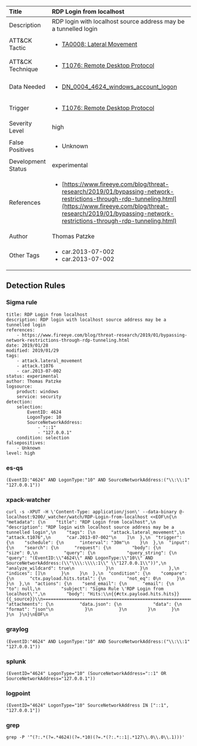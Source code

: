 | Title                | RDP Login from localhost                                                                                                                                                 |
|:---------------------|:------------------------------------------------------------------------------------------------------------------------------------------------------------|
| Description          | RDP login with localhost source address may be a tunnelled login                                                                                                                                           |
| ATT&amp;CK Tactic    | <ul><li>[TA0008: Lateral Movement](https://attack.mitre.org/tactics/TA0008)</li></ul>  |
| ATT&amp;CK Technique | <ul><li>[T1076: Remote Desktop Protocol](https://attack.mitre.org/techniques/T1076)</li></ul>                             |
| Data Needed          | <ul><li>[DN_0004_4624_windows_account_logon](../Data_Needed/DN_0004_4624_windows_account_logon.md)</li></ul>                                                         |
| Trigger              | <ul><li>[T1076: Remote Desktop Protocol](../Triggers/T1076.md)</li></ul>  |
| Severity Level       | high                                                                                                                                                 |
| False Positives      | <ul><li>Unknown</li></ul>                                                                  |
| Development Status   | experimental                                                                                                                                                |
| References           | <ul><li>[https://www.fireeye.com/blog/threat-research/2019/01/bypassing-network-restrictions-through-rdp-tunneling.html](https://www.fireeye.com/blog/threat-research/2019/01/bypassing-network-restrictions-through-rdp-tunneling.html)</li></ul>                                                          |
| Author               | Thomas Patzke                                                                                                                                                |
| Other Tags           | <ul><li>car.2013-07-002</li><li>car.2013-07-002</li></ul> | 

## Detection Rules

### Sigma rule

```
title: RDP Login from localhost
description: RDP login with localhost source address may be a tunnelled login
references:
    - https://www.fireeye.com/blog/threat-research/2019/01/bypassing-network-restrictions-through-rdp-tunneling.html
date: 2019/01/28
modified: 2019/01/29
tags:
    - attack.lateral_movement
    - attack.t1076
    - car.2013-07-002
status: experimental
author: Thomas Patzke
logsource:
    product: windows
    service: security
detection:
    selection:
        EventID: 4624
        LogonType: 10
        SourceNetworkAddress:
            - "::1"
            - "127.0.0.1"
    condition: selection
falsepositives:
    - Unknown
level: high

```





### es-qs
    
```
(EventID:"4624" AND LogonType:"10" AND SourceNetworkAddress:("\\:\\:1" "127.0.0.1"))
```


### xpack-watcher
    
```
curl -s -XPUT -H \'Content-Type: application/json\' --data-binary @- localhost:9200/_watcher/watch/RDP-Login-from-localhost <<EOF\n{\n  "metadata": {\n    "title": "RDP Login from localhost",\n    "description": "RDP login with localhost source address may be a tunnelled login",\n    "tags": [\n      "attack.lateral_movement",\n      "attack.t1076",\n      "car.2013-07-002"\n    ]\n  },\n  "trigger": {\n    "schedule": {\n      "interval": "30m"\n    }\n  },\n  "input": {\n    "search": {\n      "request": {\n        "body": {\n          "size": 0,\n          "query": {\n            "query_string": {\n              "query": "(EventID:\\"4624\\" AND LogonType:\\"10\\" AND SourceNetworkAddress:(\\"\\\\:\\\\:1\\" \\"127.0.0.1\\"))",\n              "analyze_wildcard": true\n            }\n          }\n        },\n        "indices": []\n      }\n    }\n  },\n  "condition": {\n    "compare": {\n      "ctx.payload.hits.total": {\n        "not_eq": 0\n      }\n    }\n  },\n  "actions": {\n    "send_email": {\n      "email": {\n        "to": null,\n        "subject": "Sigma Rule \'RDP Login from localhost\'",\n        "body": "Hits:\\n{{#ctx.payload.hits.hits}}{{_source}}\\n================================================================================\\n{{/ctx.payload.hits.hits}}",\n        "attachments": {\n          "data.json": {\n            "data": {\n              "format": "json"\n            }\n          }\n        }\n      }\n    }\n  }\n}\nEOF\n
```


### graylog
    
```
(EventID:"4624" AND LogonType:"10" AND SourceNetworkAddress:("\\:\\:1" "127.0.0.1"))
```


### splunk
    
```
(EventID="4624" LogonType="10" (SourceNetworkAddress="::1" OR SourceNetworkAddress="127.0.0.1"))
```


### logpoint
    
```
(EventID="4624" LogonType="10" SourceNetworkAddress IN ["::1", "127.0.0.1"])
```


### grep
    
```
grep -P '^(?:.*(?=.*4624)(?=.*10)(?=.*(?:.*::1|.*127\\.0\\.0\\.1)))'
```



